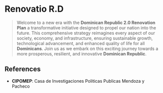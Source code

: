 # Renovatio R.D

> Welcome to a new era with the **Dominican Republic 2.0 Renovation Plan** a transformative initiative designed to propel our nation into the future. This comprehensive strategy reimagines every aspect of our society, economy, and infrastructure, ensuring sustainable growth, technological advancement, and enhanced quality of life for all **Dominicans**. Join us as we embark on this exciting journey towards a more prosperous, resilient, and innovative **Dominican Republic**.

## References
- **CIPOMEP**:  Casa de Investigaciones Politicas Publicas  Mendoza y Pacheco
